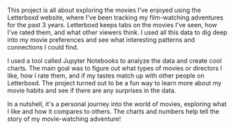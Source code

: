 This project is all about exploring the movies I've enjoyed using the Letterboxd website, where I've been tracking my film-watching adventures for the past 3 years. Letterboxd keeps tabs on the movies I've seen, how I've rated them, and what other viewers think. I used all this data to dig deep into my movie preferences and see what interesting patterns and connections I could find.

I used a tool called Jupyter Notebooks to analyze the data and create cool charts. The main goal was to figure out what types of movies or directors I like, how I rate them, and if my tastes match up with other people on Letterboxd. The project turned out to be a fun way to learn more about my movie habits and see if there are any surprises in the data.

In a nutshell, it's a personal journey into the world of movies, exploring what I like and how it compares to others. The charts and numbers help tell the story of my movie-watching adventure!
